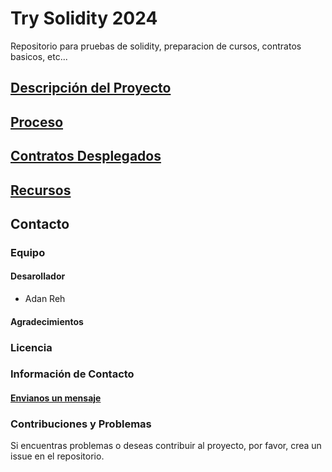 # Try Solidity 2024

Repositorio para pruebas de solidity, preparacion de cursos, contratos basicos, etc...

## [Descripción del Proyecto](markdown/descripcion.md)

## [Proceso](markdown/proceso.md)

## [Contratos Desplegados](markdown/contratos_desplegados.md)

## [Recursos](markdown/recursos.md)

## Contacto

### Equipo

#### Desarollador

- Adan Reh

#### Agradecimientos

### Licencia

### Información de Contacto

#### [Envianos un mensaje](mailto:queen420nft@gmail.com)

### Contribuciones y Problemas

Si encuentras problemas o deseas contribuir al proyecto, por favor, crea un issue en el repositorio.

